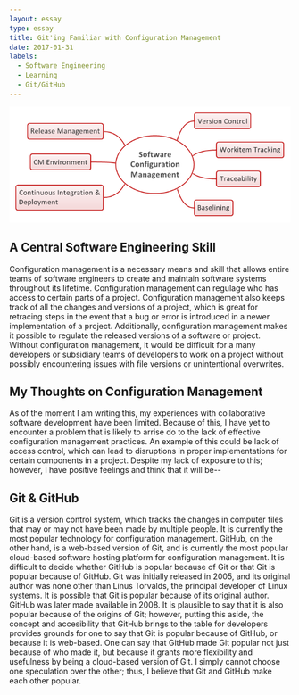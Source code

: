 ```yaml
---
layout: essay
type: essay
title: Git'ing Familiar with Configuration Management
date: 2017-01-31
labels:
  - Software Engineering
  - Learning
  - Git/GitHub
---
```



<img src="../images/config_management.png" width="700">

## A Central Software Engineering Skill

Configuration management is a necessary means and skill that allows entire teams of software engineers to create and maintain software systems throughout its lifetime. Configuration management can regulage who has access to certain parts of a project.  Configuration management also keeps track of all the changes and versions of a project, which is great for retracing steps in the event that a bug or error is introduced in a newer implementation of a project. Additionally, configuration management makes it possible to regulate the released versions of a software or project. Without configuration management, it would be difficult for a many developers or subsidiary teams of developers to work on a project without possibly encountering issues with file versions or unintentional overwrites.

## My Thoughts on Configuration Management

As of the moment I am writing this, my experiences with collaborative software development have been limited.  Because of this, I have yet to encounter a problem that is likely to arrise do to the lack of effective configuration management practices.  An example of this could be lack of access control, which can lead to disruptions in proper implementations for certain components in a project.  Despite my lack of exposure to this; however, I have positive feelings and think that it will be--

## Git & GitHub

Git is a version control system, which tracks the changes in computer files that may or may not have been made by multiple people.  It is currently the most popular technology for configuration management.  GitHub, on the other hand, is a web-based version of Git, and is currently the most popular cloud-based software hosting platform for configuration management.  It is difficult to decide whether GitHub is popular because of Git or that Git is popular because of GitHub.  Git was initially released in 2005, and its original author was none other than Linus Torvalds, the principal developer of Linux systems. It is possible that Git is popular because of its original author. GitHub was later made available in 2008. It is plausible to say that it is also popular because of the origins of Git; however, putting this aside, the concept and accesibility that GitHub brings to the table for developers provides grounds for one to say that Git is popular because of GitHub, or because it is web-based. One can say that GitHub made Git popular not just because of who made it, but because it grants more flexibility and usefulness by being a cloud-based version of Git.  I simply cannot choose one speculation over the other; thus, I believe that Git and GitHub make each other popular.


